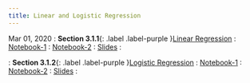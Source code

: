 ```yaml
---
title: Linear and Logistic Regression
---
```


Mar 01, 2020
: **Section 3.1.1**{: .label .label-purple }[Linear Regression]()
: [Notebook-1](https://colab.research.google.com/github/explore-ml-iemk/Tutorials-Repo/blob/master/Linear%20Regression/Linear%20Regression.ipynb)
: [Notebook-2](https://colab.research.google.com/github/explore-ml-iemk/Tutorials-Repo/blob/master/Linear%20Regression/Salary%20Predictor.ipynb)
: [Slides](#)
: 

: **Section 3.1.2**{: .label .label-purple }[Logistic Regression]()
: [Notebook-1](https://colab.research.google.com/github/explore-ml-iemk/Tutorials-Repo/blob/master/Logistic%20Regression/Sayantan_logistic_reg.ipynb)
: [Notebook-2](https://colab.research.google.com/github/explore-ml-iemk/Tutorials-Repo/blob/master/Logistic%20Regression/Shatadru_.ipynb)
: [Slides](#)
:
